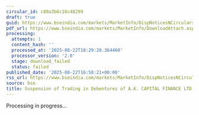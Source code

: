 ```yaml
---
circular_id: c80a3b6c16c48299
draft: true
guid: https://www.bseindia.com/markets/MarketInfo/DispNoticesNCirculars.aspx?Noticeid={B1D45AD6-7622-444C-B337-DD778E16CE48}&noticeno=20250822-83&dt=08/22/2025&icount=83&totcount=86&flag=0
pdf_url: https://www.bseindia.com/markets/MarketInfo/DownloadAttach.aspx?id=20250822-83&attachedId=
processing:
  attempts: 1
  content_hash: ''
  processed_at: '2025-08-22T18:29:28.364460'
  processor_version: '2.0'
  stage: download_failed
  status: failed
published_date: '2025-08-22T16:58:21+00:00'
rss_url: https://www.bseindia.com/markets/MarketInfo/DispNoticesNCirculars.aspx?Noticeid={B1D45AD6-7622-444C-B337-DD778E16CE48}&noticeno=20250822-83&dt=08/22/2025&icount=83&totcount=86&flag=0
source: bse
title: Suspension of Trading in Debentures of A.K. CAPITAL FINANCE LTD.
---
```


Processing in progress...